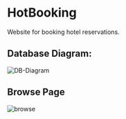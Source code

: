 # HotBooking
Website for booking hotel reservations.
## Database Diagram:
![DB-Diagram](https://github.com/danielMitkov/HotBooking/assets/114303381/86f0a351-c336-4ba0-8091-ad06b7c93da1)

## Browse Page
![browse](https://github.com/danielMitkov/HotBooking/assets/114303381/c6b9a5b4-8eaf-4a4d-9e7b-45602d2021cd)
